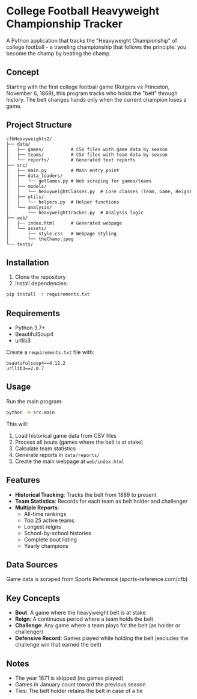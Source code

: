 # College Football Heavyweight Championship Tracker

A Python application that tracks the "Heavyweight Championship" of college football - a traveling championship that follows the principle: you become the champ by beating the champ.

## Concept

Starting with the first college football game (Rutgers vs Princeton, November 6, 1869), this program tracks who holds the "belt" through history. The belt changes hands only when the current champion loses a game.

## Project Structure

```
cfbHeavyweights2/
├── data/
│   ├── games/          # CSV files with game data by season
│   ├── teams/          # CSV files with team data by season
│   └── reports/        # Generated text reports
├── src/
│   ├── main.py         # Main entry point
│   ├── data_loaders/
│   │   └── getGames.py # Web scraping for games/teams
│   ├── models/
│   │   └── heavyweightClasses.py  # Core classes (Team, Game, Reign)
│   ├── utils/
│   │   └── helpers.py  # Helper functions
│   └── analysis/
│       └── heavyweightTracker.py  # Analysis logic
├── web/
│   ├── index.html      # Generated webpage
│   └── assets/
│       ├── style.css   # Webpage styling
│       └── theChamp.jpeg
└── tests/
```

## Installation

1. Clone the repository
2. Install dependencies:
```bash
pip install -r requirements.txt
```

## Requirements

- Python 3.7+
- BeautifulSoup4
- urllib3

Create a `requirements.txt` file with:
```
beautifulsoup4==4.12.2
urllib3==2.0.7
```

## Usage

Run the main program:
```bash
python -m src.main
```

This will:
1. Load historical game data from CSV files
2. Process all bouts (games where the belt is at stake)
3. Calculate team statistics
4. Generate reports in `data/reports/`
5. Create the main webpage at `web/index.html`

## Features

- **Historical Tracking**: Tracks the belt from 1869 to present
- **Team Statistics**: Records for each team as belt holder and challenger
- **Multiple Reports**:
  - All-time rankings
  - Top 25 active teams
  - Longest reigns
  - School-by-school histories
  - Complete bout listing
  - Yearly champions

## Data Sources

Game data is scraped from Sports Reference (sports-reference.com/cfb)

## Key Concepts

- **Bout**: A game where the heavyweight belt is at stake
- **Reign**: A continuous period where a team holds the belt
- **Challenge**: Any game where a team plays for the belt (as holder or challenger)
- **Defensive Record**: Games played while holding the belt (excludes the challenge win that earned the belt)

## Notes

- The year 1871 is skipped (no games played)
- Games in January count toward the previous season
- Ties: The belt holder retains the belt in case of a tie